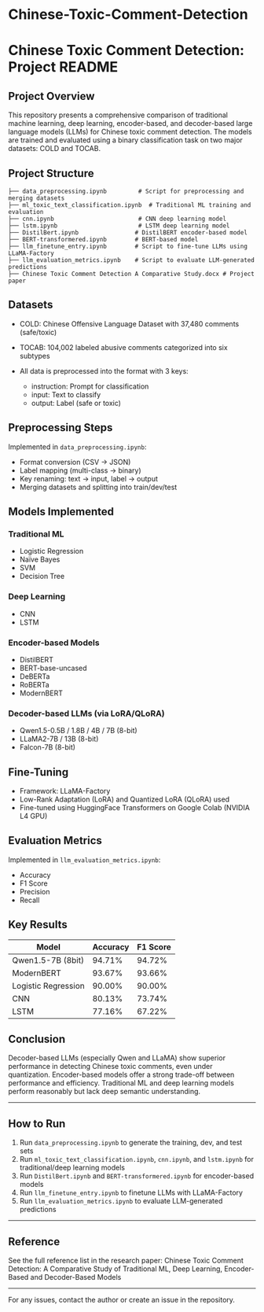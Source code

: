 # Chinese-Toxic-Comment-Detection
# Chinese Toxic Comment Detection: Project README

## Project Overview

This repository presents a comprehensive comparison of traditional machine learning, deep learning, encoder-based, and decoder-based large language models (LLMs) for Chinese toxic comment detection. The models are trained and evaluated using a binary classification task on two major datasets: COLD and TOCAB.

## Project Structure

```
├── data_preprocessing.ipynb         # Script for preprocessing and merging datasets
├── ml_toxic_text_classification.ipynb  # Traditional ML training and evaluation
├── cnn.ipynb                        # CNN deep learning model
├── lstm.ipynb                       # LSTM deep learning model
├── DistilBert.ipynb                # DistilBERT encoder-based model
├── BERT-transformered.ipynb        # BERT-based model
├── llm_finetune_entry.ipynb        # Script to fine-tune LLMs using LLaMA-Factory
├── llm_evaluation_metrics.ipynb    # Script to evaluate LLM-generated predictions
├── Chinese Toxic Comment Detection A Comparative Study.docx # Project paper
```

## Datasets

* COLD: Chinese Offensive Language Dataset with 37,480 comments (safe/toxic)
* TOCAB: 104,002 labeled abusive comments categorized into six subtypes
* All data is preprocessed into the format with 3 keys:

  * instruction: Prompt for classification
  * input: Text to classify
  * output: Label (safe or toxic)

## Preprocessing Steps

Implemented in `data_preprocessing.ipynb`:

* Format conversion (CSV → JSON)
* Label mapping (multi-class → binary)
* Key renaming: text → input, label → output
* Merging datasets and splitting into train/dev/test

## Models Implemented

### Traditional ML

* Logistic Regression
* Naïve Bayes
* SVM
* Decision Tree

### Deep Learning

* CNN
* LSTM

### Encoder-based Models

* DistilBERT
* BERT-base-uncased
* DeBERTa
* RoBERTa
* ModernBERT

### Decoder-based LLMs (via LoRA/QLoRA)

* Qwen1.5-0.5B / 1.8B / 4B / 7B (8-bit)
* LLaMA2-7B / 13B (8-bit)
* Falcon-7B (8-bit)

## Fine-Tuning

* Framework: LLaMA-Factory
* Low-Rank Adaptation (LoRA) and Quantized LoRA (QLoRA) used
* Fine-tuned using HuggingFace Transformers on Google Colab (NVIDIA L4 GPU)

## Evaluation Metrics

Implemented in `llm_evaluation_metrics.ipynb`:

* Accuracy
* F1 Score
* Precision
* Recall

## Key Results

| Model               | Accuracy | F1 Score |
| ------------------- | -------- | -------- |
| Qwen1.5-7B (8bit)   | 94.71%   | 94.72%   |
| ModernBERT          | 93.67%   | 93.66%   |
| Logistic Regression | 90.00%   | 90.00%   |
| CNN                 | 80.13%   | 73.74%   |
| LSTM                | 77.16%   | 67.22%   |

## Conclusion

Decoder-based LLMs (especially Qwen and LLaMA) show superior performance in detecting Chinese toxic comments, even under quantization. Encoder-based models offer a strong trade-off between performance and efficiency. Traditional ML and deep learning models perform reasonably but lack deep semantic understanding.

---

## How to Run

1. Run `data_preprocessing.ipynb` to generate the training, dev, and test sets
2. Run `ml_toxic_text_classification.ipynb`, `cnn.ipynb`, and `lstm.ipynb` for traditional/deep learning models
3. Run `DistilBert.ipynb` and `BERT-transformered.ipynb` for encoder-based models
4. Run `llm_finetune_entry.ipynb` to finetune LLMs with LLaMA-Factory
5. Run `llm_evaluation_metrics.ipynb` to evaluate LLM-generated predictions

---

## Reference

See the full reference list in the research paper: Chinese Toxic Comment Detection: A Comparative Study of Traditional ML, Deep Learning, Encoder-Based and Decoder-Based Models

---

For any issues, contact the author or create an issue in the repository.
